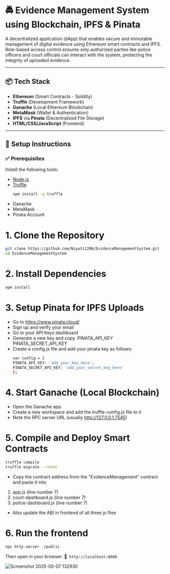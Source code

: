 # 🚔 Evidence Management System using Blockchain, IPFS & Pinata

A decentralized application (dApp) that enables secure and immutable management of digital evidence using Ethereum smart contracts and IPFS. Role-based access control ensures only authorized parties like police officers and court officials can interact with the system, protecting the integrity of uploaded evidence.

---

## 📦 Tech Stack

- **Ethereum** (Smart Contracts - Solidity)
- **Truffle** (Development Framework)
- **Ganache** (Local Ethereum Blockchain)
- **MetaMask** (Wallet & Authentication)
- **IPFS** via **Pinata** (Decentralized File Storage)
- **HTML/CSS/JavaScript** (Frontend)

---

## 🔧 Setup Instructions

### ✅ Prerequisites

Install the following tools:

- [Node.js](https://nodejs.org/)
- [Truffle](https://trufflesuite.com/)
  ```bash
  npm install -g truffle
  ```
- Ganache
- MetaMask
- Pinata Account

# 1. Clone the Repository
```bash
git clone https://github.com/Niyati1206/EvidenceManagementSystem.git
cd EvidenceManagementSystem
```

# 2. Install Dependencies
```bash
npm install
```
# 3. Setup Pinata for IPFS Uploads
- Go to https://www.pinata.cloud/
- Sign up and verify your email
- Go to your API Keys dashboard
- Generate a new key and copy:
  PINATA_API_KEY
  PINATA_SECRET_API_KEY
- Create a config.js file and add your pinata key as follows:
  ```bash
  var config = {
  PINATA_API_KEY: 'add_your_key_here',
  PINATA_SECRET_API_KEY: 'add_your_secret_key_here'
  };
  ```

# 4. Start Ganache (Local Blockchain)
 - Open the Ganache app
 - Create a new workspace and add the truffle-config.js file to it
 - Note the RPC server URL (usually http://127.0.0.1:7545)

# 5. Compile and Deploy Smart Contracts
```bash
truffle compile
truffle migrate --reset
```
- Copy the contract address from the "EvidenceManagement" contract and paste it into 
1. app.js (line number 7)
2. court-dashboard.js (line number 7)
3. police-dashboard.js (line number 7)
- Also update the ABI in frontend of all three js files

# 6. Run the frontend
```bash
npx http-server ./public
```
Then open in your browser:
📍``` http://localhost:8080```

![Screenshot 2025-05-07 132930](https://github.com/user-attachments/assets/238733ab-383f-477b-bd04-e4427e907ecb)







  
  
  


